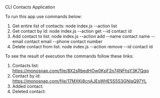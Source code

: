 CLI Contacts Application

To run this app use commands below:

1. Get entire list of contacts: node index.js --action list
2. Get contact by id: node index.js --action get --id contact id
3. Add contact to list: node index.js --action add --name contact name --email contact email --phone contact number
4. Delete contact from list: node index.js --action remove --id contact id

To see the result of execution the commands follow these links:

1. Contacts list: https://monosnap.com/file/8X2sRbedHOw0KpF2n74NFhsY3K7Qqq
2. Contact by id: https://monosnap.com/file/17MXKj8cnAJEsWHE5S5S3GNlaQ97YL
3. Added contact: 
4. Deleted contact: